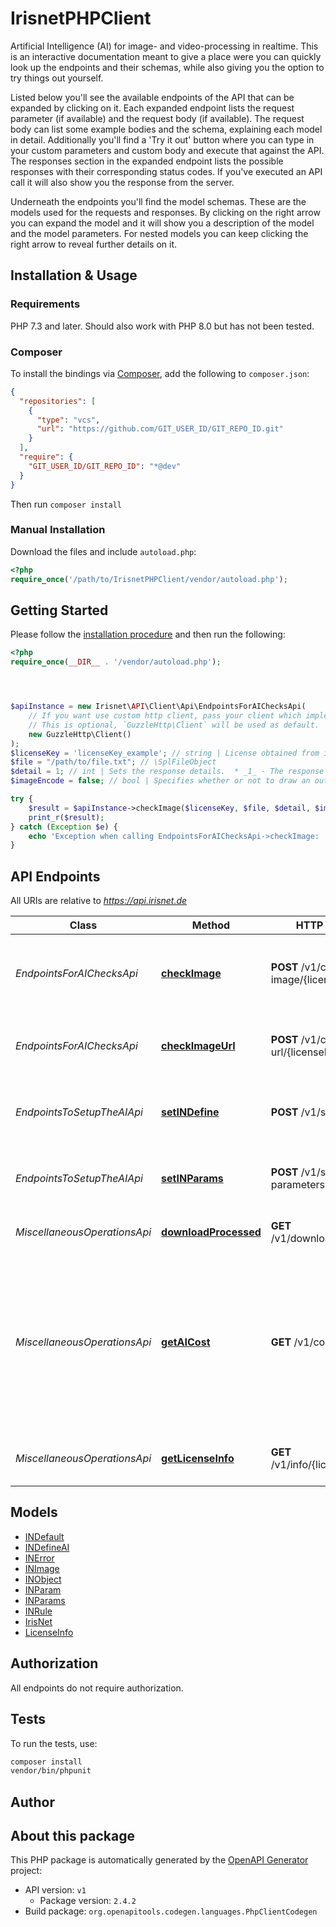 # IrisnetPHPClient

Artificial Intelligence (AI) for image- and video-processing in realtime. This is an interactive documentation meant to give a place were you can quickly look up the endpoints and their schemas, while also giving you the option to try things out yourself.

Listed below you'll see the available endpoints of the API that can be expanded by clicking on it. Each expanded endpoint lists the request parameter (if available) and the request body (if available). The request body can list some example bodies and the schema, explaining each model in detail. Additionally you'll find a 'Try it out' button where you can type in your custom parameters and custom body and execute that against the API.
The responses section in the expanded endpoint lists the possible responses with their corresponding status codes. If you've executed an API call it will also show you the response from the server.

Underneath the endpoints you'll find the model schemas. These are the models used for the requests and responses. By clicking on the right arrow you can expand the model and it will show you a description of the model and the model parameters. For nested models you can keep clicking the right arrow to reveal further details on it.




## Installation & Usage

### Requirements

PHP 7.3 and later.
Should also work with PHP 8.0 but has not been tested.

### Composer

To install the bindings via [Composer](https://getcomposer.org/), add the following to `composer.json`:

```json
{
  "repositories": [
    {
      "type": "vcs",
      "url": "https://github.com/GIT_USER_ID/GIT_REPO_ID.git"
    }
  ],
  "require": {
    "GIT_USER_ID/GIT_REPO_ID": "*@dev"
  }
}
```

Then run `composer install`

### Manual Installation

Download the files and include `autoload.php`:

```php
<?php
require_once('/path/to/IrisnetPHPClient/vendor/autoload.php');
```

## Getting Started

Please follow the [installation procedure](#installation--usage) and then run the following:

```php
<?php
require_once(__DIR__ . '/vendor/autoload.php');




$apiInstance = new Irisnet\API\Client\Api\EndpointsForAIChecksApi(
    // If you want use custom http client, pass your client which implements `GuzzleHttp\ClientInterface`.
    // This is optional, `GuzzleHttp\Client` will be used as default.
    new GuzzleHttp\Client()
);
$licenseKey = 'licenseKey_example'; // string | License obtained from irisnet.de shop.
$file = "/path/to/file.txt"; // \SplFileObject
$detail = 1; // int | Sets the response details.  * _1_ - The response body informs you if the image is ok or not ok (better API performance) * _2_ - In addition the response body lists all broken rules. * _3_ - In addition to the first two options, this will show all objects with positional information.
$imageEncode = false; // bool | Specifies whether or not to draw an output image that can be downloaded afterwards.

try {
    $result = $apiInstance->checkImage($licenseKey, $file, $detail, $imageEncode);
    print_r($result);
} catch (Exception $e) {
    echo 'Exception when calling EndpointsForAIChecksApi->checkImage: ', $e->getMessage(), PHP_EOL;
}

```

## API Endpoints

All URIs are relative to *https://api.irisnet.de*

Class | Method | HTTP request | Description
------------ | ------------- | ------------- | -------------
*EndpointsForAIChecksApi* | [**checkImage**](docs/Api/EndpointsForAIChecksApi.md#checkimage) | **POST** /v1/check-image/{licenseKey} | Upload and check image against previously chosen configuration.
*EndpointsForAIChecksApi* | [**checkImageUrl**](docs/Api/EndpointsForAIChecksApi.md#checkimageurl) | **POST** /v1/check-url/{licenseKey} | Check image url against previously chosen configuration.
*EndpointsToSetupTheAIApi* | [**setINDefine**](docs/Api/EndpointsToSetupTheAIApi.md#setindefine) | **POST** /v1/set-definition | Set definitions via pre-defined prototypes.
*EndpointsToSetupTheAIApi* | [**setINParams**](docs/Api/EndpointsToSetupTheAIApi.md#setinparams) | **POST** /v1/set-parameters | Set the behaviour parameters for one object class.
*MiscellaneousOperationsApi* | [**downloadProcessed**](docs/Api/MiscellaneousOperationsApi.md#downloadprocessed) | **GET** /v1/download/{filename} | Get the resulting media file.
*MiscellaneousOperationsApi* | [**getAICost**](docs/Api/MiscellaneousOperationsApi.md#getaicost) | **GET** /v1/cost | Get the cost per image check of the previously set parameters. The cost of the configuration is subtracted from the license key during each check.
*MiscellaneousOperationsApi* | [**getLicenseInfo**](docs/Api/MiscellaneousOperationsApi.md#getlicenseinfo) | **GET** /v1/info/{licenseKey} | Get information from given license key.

## Models

- [INDefault](docs/Model/INDefault.md)
- [INDefineAI](docs/Model/INDefineAI.md)
- [INError](docs/Model/INError.md)
- [INImage](docs/Model/INImage.md)
- [INObject](docs/Model/INObject.md)
- [INParam](docs/Model/INParam.md)
- [INParams](docs/Model/INParams.md)
- [INRule](docs/Model/INRule.md)
- [IrisNet](docs/Model/IrisNet.md)
- [LicenseInfo](docs/Model/LicenseInfo.md)

## Authorization
All endpoints do not require authorization.
## Tests

To run the tests, use:

```bash
composer install
vendor/bin/phpunit
```

## Author



## About this package

This PHP package is automatically generated by the [OpenAPI Generator](https://openapi-generator.tech) project:

- API version: `v1`
    - Package version: `2.4.2`
- Build package: `org.openapitools.codegen.languages.PhpClientCodegen`

